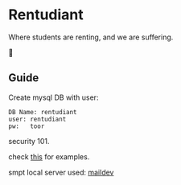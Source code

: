 # Rentudiant

Where students are renting, and we are suffering.

:handshake:

## Guide

Create mysql DB with user:
```
DB Name: rentudiant
user: rentudiant
pw:   toor
```
security 101.

check [this](./Server/test.http) for examples.

smpt local server used: [maildev](https://github.com/maildev/maildev)
